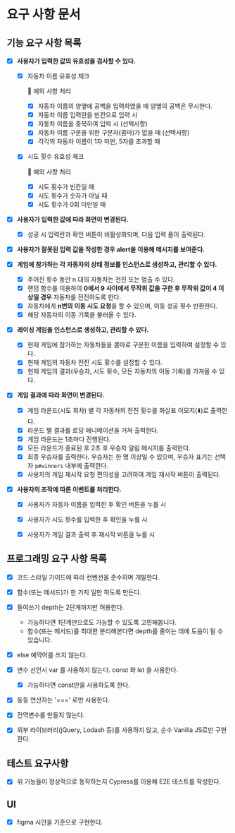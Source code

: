 # 요구 사항 문서

## 기능 요구 사항 목록
  - [x] **사용자가 입력한 값의 유효성을 검사할 수 있다.**
      
      - [x] 자동차 이름 유효성 체크
      
          🎯 예외 사항 처리
          - [x] 자동차 이름의 양옆에 공백을 입력하였을 때 양옆의 공백은 무시한다.
          - [x] 자동차 이름 입력란을 빈칸으로 입력 시
          - [x] 자동차 이름을 중복하여 입력 시 (선택사항)
          - [x] 자동차 이름 구분을 위한 구분자(콤마)가 없을 때 (선택사항)
          - [x] 각각의 자동차 이름이 1자 미만, 5자를 초과할 때
      - [x] 시도 횟수 유효성 체크
        
          🎯 예외 사항 처리
          - [x] 시도 횟수가 빈칸일 때
          - [x] 시도 횟수가 숫자가 아닐 때
          - [x] 시도 횟수가 0회 미만일 때
  - [x] **사용자가 입력한 값에 따라 화면이 변경된다.**
      
      - [x] 성공 시 입력란과 확인 버튼이 비활성화되며, 다음 입력 폼이 출력된다.
  - [x] **사용자가 잘못된 입력 값을 작성한 경우 alert을 이용해 메시지를 보여준다.**
  - [x] **게임에 참가하는 각 자동차의 상태 정보를 인스턴스로 생성하고, 관리할 수 있다.**
      
      - [x] 주어진 횟수 동안 n 대의 자동차는 전진 또는 멈출 수 있다.
      - [x] 랜덤 함수를 이용하여 **0에서 9 사이에서 무작위 값을 구한 후 무작위 값이 4 이상일 경우** 자동차를 전진하도록 한다.
      - [x] 자동차에게 **n번의 이동 시도 요청**을 할 수 있으며, 이동 성공 횟수 반환한다.
      - [x] 해당 자동차의 이동 기록을 불러올 수 있다.
  - [x] **레이싱 게임을 인스턴스로 생성하고, 관리할 수 있다.**
      
      - [x] 현재 게임에 참가하는 자동차들을 콤마로 구분한 이름을 입력하여 설정할 수 있다.
      - [x] 현재 게임의 자동차 전진 시도 횟수를 설정할 수 있다.
      - [x] 현재 게임의 결과(우승자, 시도 횟수, 모든 자동차의 이동 기록)를 가져올 수 있다.
  - [x] **게임 결과에 따라 화면이 변경된다.**
      
      - [x] 게임 라운드(시도 회차) 별 각 자동차의 전진 횟수를 화살표 이모지(️️️⬇️️)로 출력한다.
      - [x] 라운드 별 결과를 로딩 애니메이션을 거쳐 출력한다.
      - [x] 게임 라운드는 1초마다 진행된다.
      - [x] 모든 라운드가 종료된 후 2초 후 우승자 알림 메시지를 출력한다.
      - [x] 최종 우승자를 출력한다. 우승자는 한 명 이상일 수 있으며, 우승자 표기는 선택자 `p#winners` 내부에 출력한다.
      - [x] 사용자의 게임 재시작 요청 편의성을 고려하여 게임 재시작 버튼이 출력된다.
  - [x] **사용자의 조작에 따른 이벤트를 처리한다.**
      
      - [x] 사용자가 자동차 이름을 입력한 후 확인 버튼을 누를 시
      - [x] 사용자가 시도 횟수를 입력한 후 확인을 누를 시
      - [x] 사용자가 게임 결과 출력 후 재시작 버튼을 누를 시


## 프로그래밍 요구 사항 목록

- [x] 코드 스타일 가이드에 따라 컨벤션을 준수하며 개발한다.
- [x] 함수(또는 메서드)가 한 가지 일만 하도록 만든다.
- [x] 들여쓰기 depth는 2단계까지만 허용한다.
  - 가능하다면 1단계만으로도 가능할 수 있도록 고민해봅니다.
  - 함수(또는 메서드)를 최대한 분리해본다면 depth를 줄이는 데에 도움이 될 수 있습니다.
- [x] else 예약어를 쓰지 않는다.
- [x] 변수 선언시 var 를 사용하지 않는다. const 와 let 을 사용한다.
  - [x] 가능하다면 const만을 사용하도록 한다.
- [x] 동등 연산자는 '===' 로만 사용한다.
- [x] 전역변수를 만들지 않는다.
- [x] 외부 라이브러리(jQuery, Lodash 등)를 사용하지 않고, 순수 Vanilla JS로만 구현한다.


## 테스트 요구사항
- [x] 위 기능들이 정상적으로 동작하는지 Cypress를 이용해 E2E 테스트를 작성한다.

## UI
- [x] figma 시안을 기준으로 구현한다.

